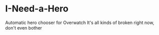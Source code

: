 # I-Need-a-Hero
Automatic hero chooser for Overwatch
It's all kinds of broken right now, don't even bother
